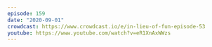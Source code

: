 ```yaml
---
episode: 159
date: "2020-09-01"
crowdcast: https://www.crowdcast.io/e/in-lieu-of-fun-episode-53
youtube: https://www.youtube.com/watch?v=eR1XnAxWWzs
---
```


